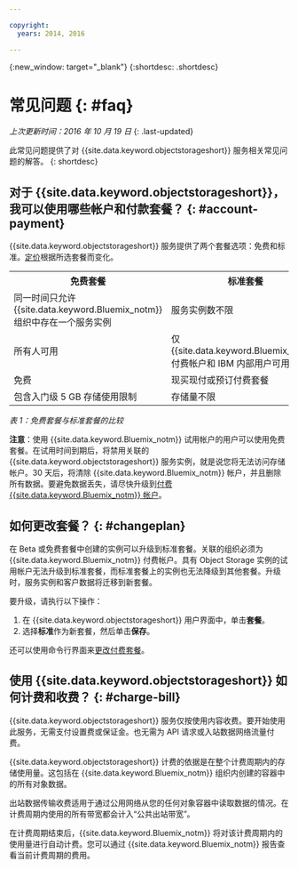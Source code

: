 ```yaml
---

copyright:
  years: 2014, 2016

---
```

{:new_window: target="_blank"}
{:shortdesc: .shortdesc}

# 常见问题 {: #faq}

*上次更新时间：2016 年 10 月 19 日*
{: .last-updated}

此常见问题提供了对 {{site.data.keyword.objectstorageshort}} 服务相关常见问题的解答。
{: shortdesc}


## 对于 {{site.data.keyword.objectstorageshort}}，我可以使用哪些帐户和付款套餐？ {: #account-payment}

{{site.data.keyword.objectstorageshort}} 服务提供了两个套餐选项：免费和标准。[定价](https://console.ng.bluemix.net/pricing/)根据所选套餐而变化。

<table>
  <tr>
    <th> 免费套餐</th>
    <th> 标准套餐</th>
  </tr>
  <tr>
    <td> 同一时间只允许 {{site.data.keyword.Bluemix_notm}} 组织中存在一个服务实例</td>
    <td> 服务实例数不限</td>
  </tr>
  <tr>
    <td> 所有人可用</td>
    <td> 仅 {{site.data.keyword.Bluemix_notm}} 付费帐户和 IBM 内部用户可用</td>
  </tr>
  <tr>
    <td> 免费</td>
    <td> 现买现付或预订付费套餐</td>
  </tr>
  <tr>
    <td> 包含入门级 5 GB 存储使用限制</td>
    <td> 存储量不限</td>
  </tr>
</table>

*表 1：免费套餐与标准套餐的比较*

**注意**：使用 {{site.data.keyword.Bluemix_notm}} 试用帐户的用户可以使用免费套餐。在试用时间到期后，将禁用关联的 {{site.data.keyword.objectstorageshort}} 服务实例，就是说您将无法访问存储帐户。30 天后，将清除 {{site.data.keyword.Bluemix_notm}} 帐户，并且删除所有数据。要避免数据丢失，请尽快升级到[付费 {{site.data.keyword.Bluemix_notm}} 帐户](https://new-console.ng.bluemix.net/docs/admin/account.html)。

## 如何更改套餐？ {: #changeplan}  
在 Beta 或免费套餐中创建的实例可以升级到标准套餐。关联的组织必须为 {{site.data.keyword.Bluemix_notm}} 付费帐户。具有 Object Storage 实例的试用帐户无法升级到标准套餐，而标准套餐上的实例也无法降级到其他套餐。升级时，服务实例和客户数据将迁移到新套餐。

要升级，请执行以下操作：
1.	在 {{site.data.keyword.objectstorageshort}} 用户界面中，单击**套餐**。
2.	选择**标准**作为新套餐，然后单击**保存**。

还可以使用命令行界面来[更改付费套餐](../../pricing/index.html#changing)。

## 使用 {{site.data.keyword.objectstorageshort}} 如何计费和收费？ {: #charge-bill}

{{site.data.keyword.objectstorageshort}} 服务仅按使用内容收费。要开始使用此服务，无需支付设置费或保证金。也无需为 API 请求或入站数据网络流量付费。

{{site.data.keyword.objectstorageshort}} 计费的依据是在整个计费周期内的存储使用量。这包括在 {{site.data.keyword.Bluemix_notm}} 组织内创建的容器中的所有对象数据。

出站数据传输收费适用于通过公用网络从您的任何对象容器中读取数据的情况。在计费周期内使用的所有带宽都会计入“公共出站带宽”。

在计费周期结束后，{{site.data.keyword.Bluemix_notm}} 将对该计费周期内的使用量进行自动计费。您可以通过 {{site.data.keyword.Bluemix_notm}} 报告查看当前计费周期的费用。
